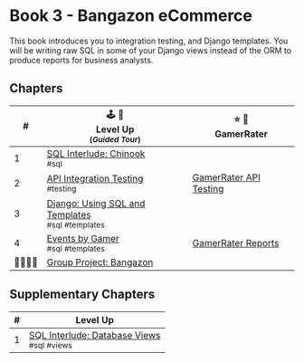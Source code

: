 # Book 3 - Bangazon eCommerce

This book introduces you to integration testing, and  Django templates. You will be writing raw SQL in some of your Django views instead of the ORM to produce reports for business analysts.

## Chapters

| # | 🕹 🎲 <br/> Level Up <br/><sub>(_Guided Tour_)</sub> | ⭐️ 🎯 <br/> GamerRater <br/> |
|--|--|--|
| 1 | [SQL Interlude: Chinook](./chapters/CHINOOK.md) <br/> <sub style="font-size:0.85rem;">#sql</sub> |  |
| 2 | [API Integration Testing](./chapters/TESTING.md) <br/> <sub style="font-size:0.85rem;">#testing</sub> | [GamerRater API Testing](./chapters/GR_TESTS.md) |  |
| 3 | [Django: Using SQL and Templates](./chapters/DJANGO_TEMPLATES.md) <br/> <sub style="font-size:0.85rem;">#sql #templates</sub> |  |  |
| 4 | [Events by Gamer](./chapters/LU_EVENTS_BY_GAMER.md) <br/> <sub style="font-size:0.85rem;">#sql #templates</sub> | [GamerRater Reports](./chapters/GR_REPORTS.md) |  |
| 👨‍👩‍👧‍👧 | [Group Project: Bangazon](./chapters/BANG_SETUP.md) |  |

## Supplementary Chapters

| # | Level Up |
|--|--|
| 1 | [SQL Interlude: Database Views](./chapters/DB_VIEWS.md) <br/> <sub style="font-size:0.85rem;">#sql #views</sub> |  |
